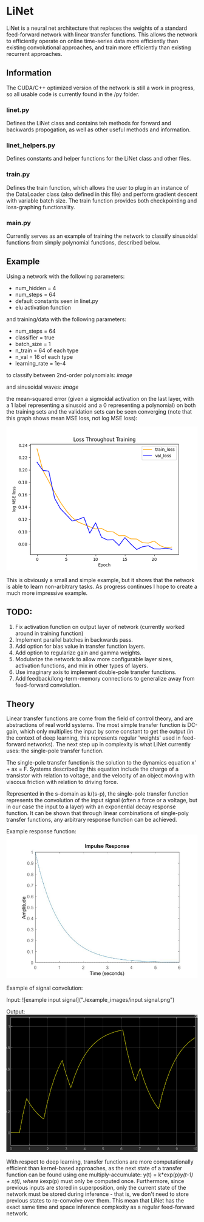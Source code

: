 # LiNet

LiNet is a neural net architecture that replaces the weights of a standard feed-forward network with linear transfer functions. This allows the network to efficiently operate on online time-series data more efficiently than existing convolutional approaches, and train more efficiently than existing recurrent approaches.

## Information

The CUDA/C++ optimized version of the network is still a work in progress, so all usable code is currently found in the /py folder.

### linet.py

Defines the LiNet class and contains teh methods for forward and backwards propogation, as well as other useful methods and information.

### linet_helpers.py

Defines constants and helper functions for the LiNet class and other files.

### train.py

Defines the train function, which allows the user to plug in an instance of the DataLoader class (also defined in this file) and perform gradient descent with variable batch size. The train function provides both checkpointing and loss-graphing functionality.

### main.py

Currently serves as an example of training the network to classify sinusoidal functions from simply polynomial functions, described below.

## Example

Using a network with the following parameters:
 - num_hidden = 4
 - num_steps = 64
 - default constants seen in linet.py
 - elu activation function

and training/data with the following parameters:
 - num_steps = 64
 - classifier = true
 - batch_size = 1
 - n_train = 64 of each type
 - n_val = 16 of each type
 - learning_rate = 1e-4

to classify between 2nd-order polynomials:
_image_

and sinusoidal waves:
_image_

the mean-squared error (given a sigmoidal activation on the last layer, with a 1 label representing a sinusoid and a 0 representing a polynomial) on both the training sets and the validation sets can be seen converging (note that this graph shows mean MSE loss, not log MSE loss):

![example of loss vs. epoch](./example_images/training_loss.png)



This is obviously a small and simple example, but it shows that the network is able to learn non-arbitrary tasks. As progress continues I hope to create a much more impressive example. 
 

## TODO:
 1. Fix activation function on output layer of network (currently worked around in training function)
 2. Implement parallel batches in backwards pass.
 3. Add option for bias value in transfer function layers.
 4. Add option to regularize gain and gamma weights.
 5. Modularize the network to allow more configurable layer sizes, activation functions, and mix in other types of layers.
 6. Use imaginary axis to implement double-pole transfer functions.
 7. Add feedback/long-term-memory connections to generalize away from feed-forward convolution.

## Theory

Linear transfer functions are come from the field of control theory, and are abstractions of real world systems. The most simple transfer function is DC-gain, which only multiplies the input by some constant to get the output (in the context of deep learning, this represents regular 'weights' used in feed-forward networks). The next step up in complexity is what LiNet currently uses: the single-pole transfer function.

The single-pole transfer function is the solution to the dynamics equation x' + ax = F. Systems described by this equation include the charge of a transistor with relation to voltage, and the velocity of an object moving with viscous friction with relation to driving force.

Represented in the s-domain as k/(s-p), the single-pole transfer function represents the convolution of the input signal (often a force or a voltage, but in our case the input to a layer) with an exponential decay response function. It can be shown that through linear combinations of single-poly transfer functions, any arbitrary response function can be achieved. 

Example response function:
![example of an exponential decary response function](./example_images/impulse_response.jpg)

Example of signal convolution:

Input: ![example input signal]("./example_images/input signal.png")

Output: ![example output signal](./example_images/output_signal.png)

With respect to deep learning, transfer functions are more computationally efficient than kernel-based approaches, as the next state of a transfer function can be found using one multiply-accumulate: y(t) = k*exp(p)*y(t-1) + x(t), where k*exp(p) must only be computed once. Furthermore, since previous inputs are stored in superposition, only the current state of the network must be stored during inference - that is, we don't need to store previous states to re-convolve over them. This mean that LiNet has the exact same time and space inference complexity as a regular feed-forward network.


